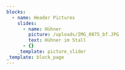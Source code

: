 ```yaml
---
blocks:
  - name: Header Pictures
    slides:
      - name: Hühner
        picture: /uploads/IMG_0875_bf.JPG
        text: Hühner im Stall
      - {}
    _template: picture_slider
_template: block_page
---
```


